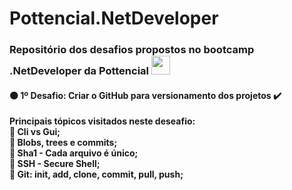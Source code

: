 # Pottencial.NetDeveloper

<h3 align="left">Repositório dos desafios propostos no bootcamp .NetDeveloper da Pottencial <img src="https://raw.githubusercontent.com/kaueMarques/kaueMarques/master/hi.gif" width="30px"></h3>

<h4> 🟠 1º Desafio: <strong>Criar o GitHub para versionamento dos projetos ✔️</strong></h4>
<p><strong> Principais tópicos visitados neste deseafio:<br>
  🔸 Cli vs Gui;<br>
  🔸 Blobs, trees e commits;<br>
  🔸 Sha1 - Cada arquivo é único;<br>
  🔸 SSH - Secure Shell;<br>
  🔸 Git: init, add, clone, commit, pull, push;<br>
  </p>
